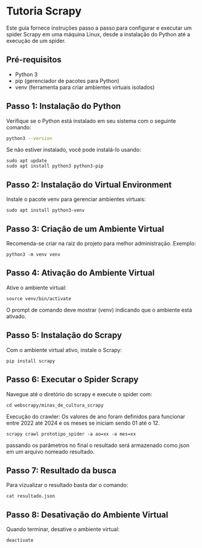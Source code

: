 # Tutoria Scrapy

Este guia fornece instruções passo a passo para configurar e executar um spider Scrapy em uma máquina Linux, desde a instalação do Python até a execução de um spider.

## Pré-requisitos
- Python 3
- pip (gerenciador de pacotes para Python)
- venv (ferramenta para criar ambientes virtuais isolados)

## Passo 1: Instalação do Python

Verifique se o Python está instalado em seu sistema com o seguinte comando:

```bash
python3 --version
```

Se não estiver instalado, você pode instalá-lo usando:

```
sudo apt update
sudo apt install python3 python3-pip
```

## Passo 2: Instalação do Virtual Environment

Instale o pacote venv para gerenciar ambientes virtuais:

```
sudo apt install python3-venv
```

## Passo 3: Criação de um Ambiente Virtual
Recomenda-se criar na raíz do projeto para melhor administração. Exemplo:

```
python3 -m venv venv
```

## Passo 4: Ativação do Ambiente Virtual

Ative o ambiente virtual:
```
source venv/bin/activate
```

O prompt de comando deve mostrar (venv) indicando que o ambiente está ativado.

## Passo 5: Instalação do Scrapy

Com o ambiente virtual ativo, instale o Scrapy:

```
pip install scrapy
```

## Passo 6: Executar o Spider Scrapy

Navegue até o diretório do scrapy e execute o spider com:

```
cd webscrapy/minas_de_cultura_scrapy
```

Execução do crawler:
Os valores de ano foram definidos para funcionar entre 2022 até 2024 e os meses se iniciam sendo 01 até o 12.
```
scrapy crawl prototipo_spider -a ao=xx -a mes=xx
```

passando os parâmetros no final o resultado será armazenado como json em um arquivo nomeado resultado.

## Passo 7: Resultado da busca
Para vizualizar o resultado basta dar o comando:
```
cat resultado.json
```

## Passo 8: Desativação do Ambiente Virtual

Quando terminar, desative o ambiente virtual:
```
deactivate
```

